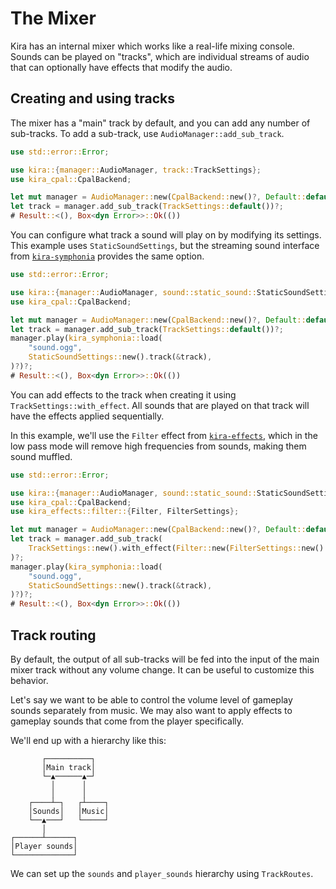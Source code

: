 # The Mixer

Kira has an internal mixer which works like a real-life
mixing console. Sounds can be played on "tracks", which are
individual streams of audio that can optionally have effects
that modify the audio.

## Creating and using tracks

The mixer has a "main" track by default, and you can add
any number of sub-tracks. To add a sub-track, use
`AudioManager::add_sub_track`.

```rust ,no_run
use std::error::Error;

use kira::{manager::AudioManager, track::TrackSettings};
use kira_cpal::CpalBackend;

let mut manager = AudioManager::new(CpalBackend::new()?, Default::default())?;
let track = manager.add_sub_track(TrackSettings::default())?;
# Result::<(), Box<dyn Error>>::Ok(())
```

You can configure what track a sound will play on by modifying
its settings. This example uses `StaticSoundSettings`, but the
streaming sound interface from [`kira-symphonia`](https://crates.io/crates/kira-symphonia)
provides the same option.

```rust ,no_run
use std::error::Error;

use kira::{manager::AudioManager, sound::static_sound::StaticSoundSettings, track::TrackSettings};
use kira_cpal::CpalBackend;

let mut manager = AudioManager::new(CpalBackend::new()?, Default::default())?;
let track = manager.add_sub_track(TrackSettings::default())?;
manager.play(kira_symphonia::load(
    "sound.ogg",
    StaticSoundSettings::new().track(&track),
)?)?;
# Result::<(), Box<dyn Error>>::Ok(())
```

You can add effects to the track when creating it using
`TrackSettings::with_effect`. All sounds that are played
on that track will have the effects applied sequentially.

In this example, we'll use the `Filter` effect from
[`kira-effects`](https://crates.io/crates/kira-effects), which
in the low pass mode will remove high frequencies from sounds,
making them sound muffled.

```rust ,no_run
use std::error::Error;

use kira::{manager::AudioManager, sound::static_sound::StaticSoundSettings, track::TrackSettings};
use kira_cpal::CpalBackend;
use kira_effects::filter::{Filter, FilterSettings};

let mut manager = AudioManager::new(CpalBackend::new()?, Default::default())?;
let track = manager.add_sub_track(
    TrackSettings::new().with_effect(Filter::new(FilterSettings::new().cutoff(1000.0))),
)?;
manager.play(kira_symphonia::load(
    "sound.ogg",
    StaticSoundSettings::new().track(&track),
)?)?;
# Result::<(), Box<dyn Error>>::Ok(())
```

## Track routing

By default, the output of all sub-tracks will be fed into the input
of the main mixer track without any volume change. It can be useful
to customize this behavior.

Let's say we want to be able to control the volume level of
gameplay sounds separately from music. We may also want to apply
effects to gameplay sounds that come from the player specifically.

We'll end up with a hierarchy like this:

```text
       ┌──────────┐
       │Main track│
       └─▲──────▲─┘
         │      │
         │      │
    ┌────┴─┐   ┌┴────┐
    │Sounds│   │Music│
    └──▲───┘   └─────┘
       │
┌──────┴──────┐
│Player sounds│
└─────────────┘
```

We can set up the `sounds` and `player_sounds` hierarchy using
`TrackRoutes`.

